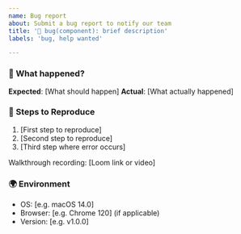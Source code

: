 ```yaml
---
name: Bug report
about: Submit a bug report to notify our team
title: '🐛 bug(component): brief description'
labels: 'bug, help wanted'

---
```


### 🐛 What happened?

**Expected**: [What should happen]
**Actual**: [What actually happened]

### 🔄 Steps to Reproduce

1. [First step to reproduce]
2. [Second step to reproduce]
3. [Third step where error occurs]

Walkthrough recording: [Loom link or video]

### 🌍 Environment

- OS: [e.g. macOS 14.0]
- Browser: [e.g. Chrome 120] (if applicable)
- Version: [e.g. v1.0.0]
